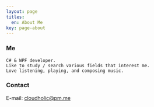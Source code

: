 ```yaml
---
layout: page
titles:
  en: About Me
key: page-about
---
```


### Me
    C# & WPF developer.
    Like to study / search various fields that interest me.
    Love listening, playing, and composing music.

### Contact

E-mail: cloudholic@pm.me
